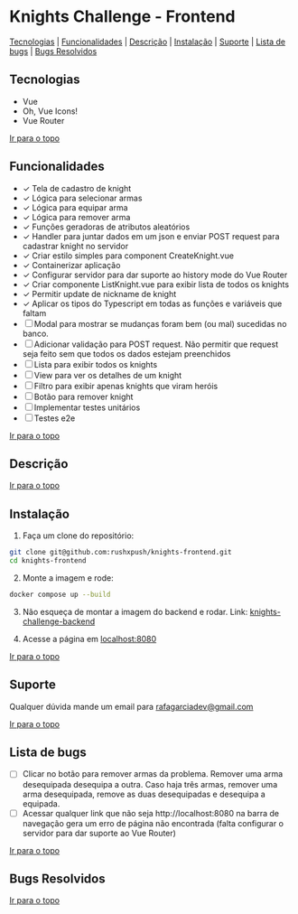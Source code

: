 # Knights Challenge - Frontend

[Tecnologias](#tecnologias) | [Funcionalidades](#funcionalidades) | [Descrição](#descrição) | [Instalação](#instalação) | [Suporte](#suporte) | [Lista de bugs](#lista-de-bugs) | [Bugs Resolvidos](#bugs-resolvidos)

## Tecnologias

<ul>
  <li>Vue</li>
  <!-- <li>Pinia</li> -->
  <li>Oh, Vue Icons!</li>
  <li>Vue Router</li>
</ul>

[Ir para o topo](#knights-challenge---frontend)

## Funcionalidades

- &check; Tela de cadastro de knight
- &check; Lógica para selecionar armas
- &check; Lógica para equipar arma
- &check; Lógica para remover arma 
- &check; Funções geradoras de atributos aleatórios
- &check; Handler para juntar dados em um json e enviar POST request para cadastrar knight no servidor
- &check; Criar estilo simples para component CreateKnight.vue
- &check; Containerizar aplicação
- &check; Configurar servidor para dar suporte ao history mode do Vue Router
- &check; Criar componente ListKnight.vue para exibir lista de todos os knights
- &check; Permitir update de nickname de knight
- &check; Aplicar os tipos do Typescript em todas as funções e variáveis que faltam
- &#x2610; Modal para mostrar se mudanças foram bem (ou mal) sucedidas no banco.
- &#x2610; Adicionar validação para POST request. Não permitir que request seja feito sem que todos os dados estejam preenchidos
- &#x2610; Lista para exibir todos os knights
- &#x2610; View para ver os detalhes de um knight
- &#x2610; Filtro para exibir apenas knights que viram heróis
- &#x2610; Botão para remover knight
- &#x2610; Implementar testes unitários
- &#x2610; Testes e2e

[Ir para o topo](#knights-challenge---frontend)

## Descrição

[Ir para o topo](#knights-challenge---frontend)

## Instalação

1. Faça um clone do repositório:
```bash
git clone git@github.com:rushxpush/knights-frontend.git
cd knights-frontend
```

2. Monte a imagem e rode:
```bash
docker compose up --build
```

3. Não esqueça de montar a imagem do backend e rodar. Link: [knights-challenge-backend](https://github.com/rushxpush/knights-backend)


4. Acesse a página em [localhost:8080](http://localhost:8080)

[Ir para o topo](#knights-challenge---frontend)

## Suporte

Qualquer dúvida mande um email para [rafagarciadev@gmail.com](mailto:rafagarciadev@gmail.com)

[Ir para o topo](#knights-challenge---frontend)

## Lista de bugs

- &#x2610; Clicar no botão para remover armas da problema. Remover uma arma desequipada desequipa a outra. Caso haja três armas, remover uma arma desequipada, remove as duas desequipadas e desequipa a equipada.
- &#x2610; Acessar qualquer link que não seja http://localhost:8080 na barra de navegação gera um erro de página não encontrada (falta configurar o servidor para dar suporte ao Vue Router)


[Ir para o topo](#knights-challenge---frontend)

## Bugs Resolvidos

[Ir para o topo](#knights-challenge---frontend)